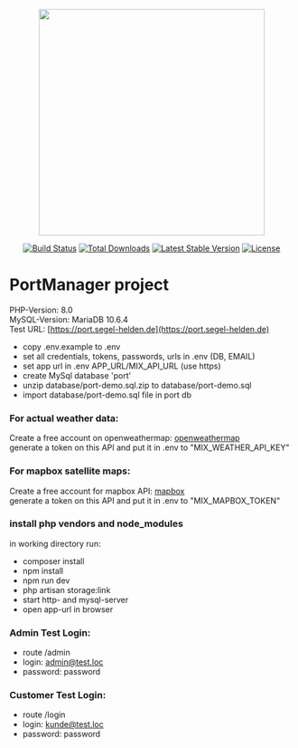 <p align="center"><a href="https://laravel.com" target="_blank"><img src="https://raw.githubusercontent.com/laravel/art/master/logo-lockup/5%20SVG/2%20CMYK/1%20Full%20Color/laravel-logolockup-cmyk-red.svg" width="400"></a></p>

<p align="center">
<a href="https://travis-ci.org/laravel/framework"><img src="https://travis-ci.org/laravel/framework.svg" alt="Build Status"></a>
<a href="https://packagist.org/packages/laravel/framework"><img src="https://img.shields.io/packagist/dt/laravel/framework" alt="Total Downloads"></a>
<a href="https://packagist.org/packages/laravel/framework"><img src="https://img.shields.io/packagist/v/laravel/framework" alt="Latest Stable Version"></a>
<a href="https://packagist.org/packages/laravel/framework"><img src="https://img.shields.io/packagist/l/laravel/framework" alt="License"></a>
</p>

# PortManager project
PHP-Version: 8.0\
MySQL-Version: MariaDB 10.6.4\
Test URL: [https://port.segel-helden.de](https://port.segel-helden.de)

- copy .env.example to .env  
- set all credentials, tokens, passwords, urls in .env (DB, EMAIL)
- set app url in .env APP_URL/MIX_API_URL (use https)
- create MySql database 'port'
- unzip database/port-demo.sql.zip to database/port-demo.sql 
- import database/port-demo.sql file in port db

### For actual weather data:
Create a free account on openweathermap: [openweathermap](https://home.openweathermap.org/users/sign_up)\
generate a token on this API and put it in .env to "MIX_WEATHER_API_KEY"

### For mapbox satellite maps:
Create a free account for mapbox API: [mapbox](https://account.mapbox.com/auth/signup/)\
generate a token on this API and put it in .env to "MIX_MAPBOX_TOKEN"

### install php vendors and node_modules
in working directory run:
- composer install
- npm install
- npm run dev
- php artisan storage:link
- start http- and mysql-server
- open app-url in browser

### Admin Test Login:
  - route /admin
  - login: admin@test.loc
  - password: password

### Customer Test Login:
- route /login
- login: kunde@test.loc
- password: password
